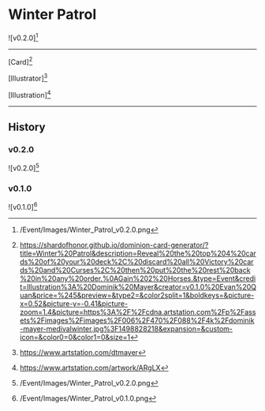 # Winter Patrol

![v0.2.0][^v0.2.0]

---

[Card][^Card]

[Illustrator][^Illustrator]

[Illustration][^Illustration]

---

## History

### v0.2.0

![v0.2.0][^v0.2.0]

### v0.1.0

![v0.1.0][^v0.1.0]

[^v0.2.0]: /Event/Images/Winter_Patrol_v0.2.0.png
[^v0.1.0]: /Event/Images/Winter_Patrol_v0.1.0.png
[^Card]: https://shardofhonor.github.io/dominion-card-generator/?title=Winter%20Patrol&description=Reveal%20the%20top%204%20cards%20of%20your%20deck%2C%20discard%20all%20Victory%20cards%20and%20Curses%2C%20then%20put%20the%20rest%20back%20in%20any%20order.%0AGain%202%20Horses.&type=Event&credit=Illustration%3A%20Dominik%20Mayer&creator=v0.1.0%20Evan%20Quan&price=%245&preview=&type2=&color2split=1&boldkeys=&picture-x=0.52&picture-y=-0.41&picture-zoom=1.4&picture=https%3A%2F%2Fcdna.artstation.com%2Fp%2Fassets%2Fimages%2Fimages%2F006%2F470%2F088%2F4k%2Fdominik-mayer-medivalwinter.jpg%3F1498828218&expansion=&custom-icon=&color0=0&color1=0&size=1
[^Illustrator]: https://www.artstation.com/dtmayer
[^Illustration]: https://www.artstation.com/artwork/ARgLX
